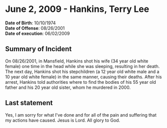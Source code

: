 # June 2, 2009 - Hankins, Terry Lee

**Date of Birth**: 10/10/1974<br/>
**Date of Offense**: 08/26/2001<br/>
**Date of execution**: 06/02/2009<br/>

## Summary of Incident
On 08/26/2001, in Mansfield, Hankins shot his wife (34 year old white female) one time in the head while she was sleeping, resulting in her death. The next day, Hankins shot his stepchildren (a 12 year old white male and a 10 year old white female) in the same manner, causing their deaths. After his arrest, Hankins told authorities where to find the bodies of his 55 year old father and his 20 year old sister, whom he murdered in 2000.

## Last statement
Yes, I am sorry for what I've done and for all of the pain and suffering that my actions have caused. Jesus is Lord. All glory to God.